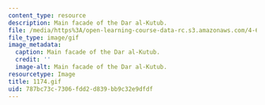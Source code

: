 ```yaml
---
content_type: resource
description: Main facade of the Dar al-Kutub.
file: /media/https%3A/open-learning-course-data-rc.s3.amazonaws.com/4-615-the-architecture-of-cairo-spring-2002/787bc73c7306fdd2d839bb9c32e9dfdf_1174.gif
file_type: image/gif
image_metadata:
  caption: Main facade of the Dar al-Kutub.
  credit: ''
  image-alt: Main facade of the Dar al-Kutub.
resourcetype: Image
title: 1174.gif
uid: 787bc73c-7306-fdd2-d839-bb9c32e9dfdf
---
```


